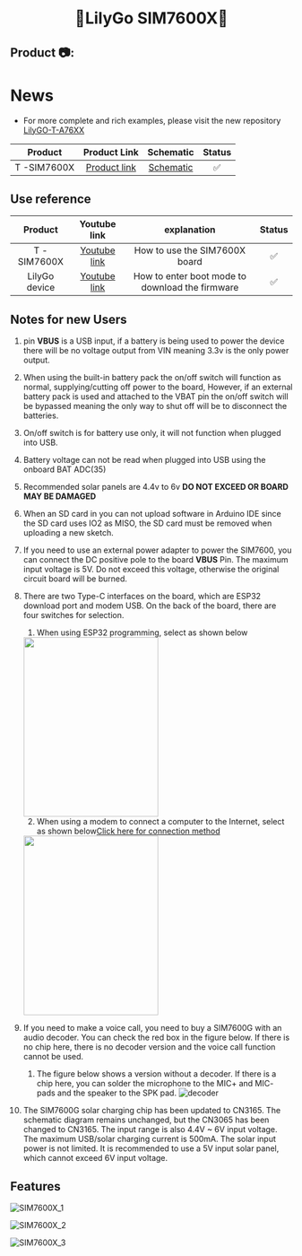 <h1 align = "center">🌟LilyGo SIM7600X🌟</h1>

<h2 align = "left">Product 📷:</h2>

# News

* For more complete and rich examples, please visit the new repository [LilyGO-T-A76XX](https://github.com/Xinyuan-LilyGO/LilyGO-T-A76XX)


|   Product   |                             Product  Link                             |                    Schematic                    | Status |
| :---------: | :-------------------------------------------------------------------: | :---------------------------------------------: | :----: |
| T -SIM7600X | [Product link](https://www.aliexpress.com/item/1005001705250713.html) | [Schematic](schematic/T54_SIM7600_20201012.pdf) |   ✅    |

## Use reference

|   Product   |                             Youtube  link                             |                  explanation                    | Status | 
| :---------: | :-------------------------------------------------------------------: |:-----------------------------------------------:| :----: |
| T -SIM7600X | [Youtube link](https://www.youtube.com/watch?v=ohgLGYYOW74) |    How to use the SIM7600X board     |   ✅    |
| LilyGo device | [Youtube link](https://www.youtube.com/watch?v=f3BybP3L7ls) |    How to enter boot mode to download the firmware     |   ✅    |


## Notes for new Users

1. pin **VBUS** is a USB input, if a battery is being used to power the device there will be no voltage output from VIN meaning 3.3v is the only power output.

2. When using the built-in battery pack the on/off switch will function as normal, supplying/cutting off power to the board, However, if an external battery pack is used and attached to the VBAT pin the on/off switch will be bypassed meaning the only way to shut off will be to disconnect the batteries.

3. On/off switch is for battery use only, it will not function when plugged into USB.

4. Battery voltage can not be read when plugged into USB using the onboard BAT ADC(35) 

5. Recommended solar panels are 4.4v to 6v **DO NOT EXCEED OR BOARD MAY BE DAMAGED** 

6. When an SD card in you can not upload software in Arduino IDE since the SD card uses IO2 as MISO, the SD card must be removed when uploading a new sketch.

7. If you need to use an external power adapter to power the SIM7600, you can connect the DC positive pole to the board **VBUS** Pin. The maximum input voltage is 5V. Do not exceed this voltage, otherwise the original circuit board will be burned.

8. There are two Type-C interfaces on the board, which are ESP32 download port and modem USB. On the back of the board, there are four switches for selection.
    1. When using ESP32 programming, select as shown below
    <img  height="320" width="240" src=image/TTL.png>

    2. When using a modem to connect a computer to the Internet, select as shown below[Click here for connection method](docs/pc/README.MD)
    <img  height="320" width="240" src=image/USB.png>

9. If you need to make a voice call, you need to buy a SIM7600G with an audio decoder. You can check the red box in the figure below. If there is no chip here, there is no decoder version and the voice call function cannot be used.

    1. The figure below shows a version without a decoder. If there is a chip here, you can solder the microphone to the MIC+ and MIC- pads and the speaker to the SPK pad.
    ![decoder](./image/decoder.jpg)
10. The SIM7600G solar charging chip has been updated to CN3165. The schematic diagram remains unchanged, but the CN3065 has been changed to CN3165. The input range is also 4.4V ~ 6V input voltage. The maximum USB/solar charging current is 500mA. The solar input power is not limited. It is recommended to use a 5V input solar panel, which cannot exceed 6V input voltage.

## Features

![SIM7600X_1](image/SIM7600X_1.jpg)

![SIM7600X_2](image/SIM7600X_2.jpg)

![SIM7600X_3](image/SIM7600X_3.jpg)

